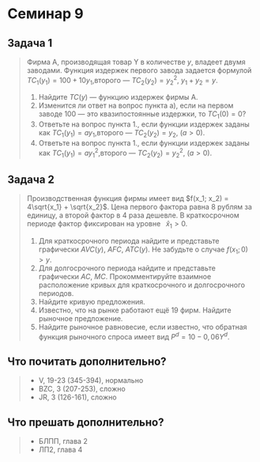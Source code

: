 # Семинар 9

## Задача 1 

> Фирма A, производящая товар Y в количестве $y$, владеет двумя заводами. Функция издержек первого завода задается формулой $TC_1(y_1) = 100 + 10y_1$,второго — $TC_2(y_2) = y^{2}_{2}$, $y_1+y_2=y$.
>
> 1. Найдите $TC(y)$ — функцию издержек фирмы A.
> 2. Изменится ли ответ на вопрос пункта а), если на первом заводе 100 — это квазипостоянные издержки, то $TC_1(0) = 0$?
> 3. Ответьте на вопрос пункта 1., если функции издержек заданы как $TC_1(y_1) = ay_1$,второго — $TC_2(y_2) = y_{2}$, $(a > 0)$.
> 4. Ответьте на вопрос пункта 1., если функции издержек заданы как $TC_1(y_1) = ay^{2}_{1}$,второго — $TC_2(y_2) = y^{2}_{2}$, $(a > 0)$.


## Задача 2 

> Производственная функция фирмы имеет вид $f(x_1; x_2) = 4\sqrt{x_1} + \sqrt{x_2}$. Цена первого фактора равна 8 рублям за единицу, а второй фактор в 4 раза дешевле. В краткосрочном периоде фактор фиксирован на уровне  $\hat{x}_1 > 0$.
> 1. Для краткосрочного периода найдите и представьте графически $AVC(y)$, $AFC$, $ATC(y)$. Не забудьте о случае $f(x_1; 0)>y$.
> 2. Для долгосрочного периода найдите и представьте графически $AC$, $MC$. Прокомментируйте взаимное расположение кривых для краткосрочного и долгосрочного периодов.
> 3. Найдите кривую предложения.
> 4. Известно, что на рынке работают ещё 19 фирм. Найдите рыночное предложение. 
> 5. Найдите рыночное равновесие, если известно, что обратная функция рыночного спроса имеет вид $P^d = 10 - 0,06Y^d$.


## Что почитать дополнительно?
> * V, 19-23 (345-394), нормально
> * BZC, 3 (207-253), сложно
> * JR, 3 (126-161), сложно


## Что прешать дополнительно?
> * БЛПП, глава 2
> * ЛП2, глава 4
